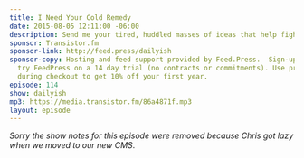 ```yaml
---
title: I Need Your Cold Remedy
date: 2015-08-05 12:11:00 -06:00
description: Send me your tired, huddled masses of ideas that help fight colds.
sponsor: Transistor.fm
sponsor-link: http://feed.press/dailyish
sponsor-copy: Hosting and feed support provided by Feed.Press.  Sign-up today and
  try FeedPress on a 14 day trial (no contracts or commitments). Use promo code "dailyish"
  during checkout to get 10% off your first year.
episode: 114
show: dailyish
mp3: https://media.transistor.fm/86a4871f.mp3
layout: episode
---
```


<em>Sorry the show notes for this episode were removed because Chris got lazy when we moved to our new CMS</em>.
